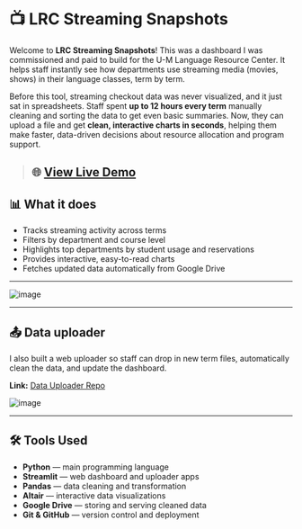# 📺 LRC Streaming Snapshots

Welcome to **LRC Streaming Snapshots**! This was a dashboard I was commissioned and paid to build for the U-M Language Resource Center. It helps staff instantly see how departments use streaming media (movies, shows) in their language classes, term by term.

Before this tool, streaming checkout data was never visualized, and it just sat in spreadsheets. Staff spent **up to 12 hours every term** manually cleaning and sorting the data to get even basic summaries. Now, they can upload a file and get **clean, interactive charts in seconds**, helping them make faster, data-driven decisions about resource allocation and program support.

> ## 🌐 [View Live Demo](https://lrc-streaming-dashboard.streamlit.app/)
## 📊 What it does

- Tracks streaming activity across terms
- Filters by department and course level
- Highlights top departments by student usage and reservations
- Provides interactive, easy-to-read charts
- Fetches updated data automatically from Google Drive

---

![image](https://github.com/user-attachments/assets/d80be3ab-7b4b-4b46-8895-cfe2666bb99b)

---

## 📤 Data uploader

I also built a web uploader so staff can drop in new term files, automatically clean the data, and update the dashboard.

**Link:** [Data Uploader Repo](https://github.com/leannecheng/LRC-Streaming-Uploader)


![image](https://github.com/user-attachments/assets/c5168c97-75f6-4739-9b01-6abf174c9242)


---

## 🛠️ Tools Used

- **Python** — main programming language
- **Streamlit** — web dashboard and uploader apps
- **Pandas** — data cleaning and transformation
- **Altair** — interactive data visualizations
- **Google Drive** — storing and serving cleaned data
- **Git & GitHub** — version control and deployment


